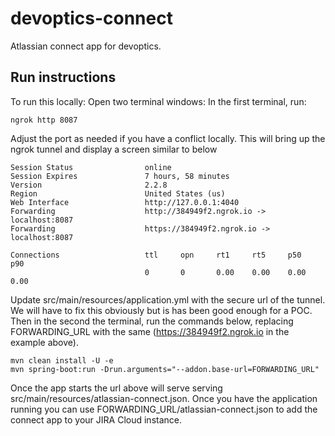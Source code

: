 # devoptics-connect
Atlassian connect app for devoptics.

## Run instructions
To run this locally:
Open two terminal windows:
In the first terminal, run:
```
ngrok http 8087
```
Adjust the port as needed if you have a conflict locally. This will bring up the ngrok tunnel and display a screen similar to below

```
Session Status                online                                                                                                                                                                                           
Session Expires               7 hours, 58 minutes                                                                                                                                                                              
Version                       2.2.8                                                                                                                                                                                            
Region                        United States (us)                                                                                                                                                                               
Web Interface                 http://127.0.0.1:4040                                                                                                                                                                            
Forwarding                    http://384949f2.ngrok.io -> localhost:8087                                                                                                                                                       
Forwarding                    https://384949f2.ngrok.io -> localhost:8087                                                                                                                                                      
                                                                                                                                                                                                                               
Connections                   ttl     opn     rt1     rt5     p50     p90                                                                                                                                                      
                              0       0       0.00    0.00    0.00    0.00
```

Update src/main/resources/application.yml with the secure url of the tunnel. We will have to fix this obviously but is has been good enough for a POC. Then in the second the terminal, run the commands below, replacing FORWARDING_URL with the same (https://384949f2.ngrok.io in the example above).
```
mvn clean install -U -e
mvn spring-boot:run -Drun.arguments="--addon.base-url=FORWARDING_URL"
```

Once the app starts the url above will serve serving src/main/resources/atlassian-connect.json. Once you have the application running you can use FORWARDING_URL/atlassian-connect.json to add the connect app to your JIRA Cloud instance.